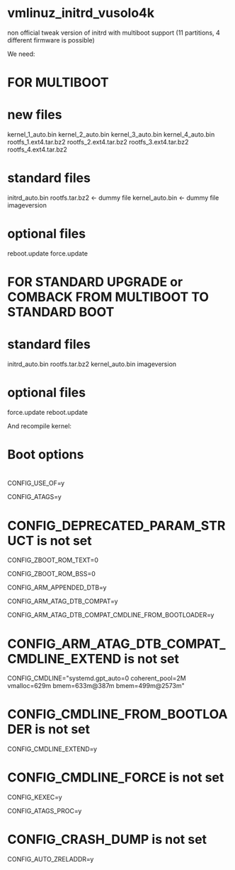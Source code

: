 # vmlinuz_initrd_vusolo4k
non official tweak version of initrd with multiboot support (11 partitions, 4 different firmware is possible)

We need:

#
# FOR MULTIBOOT
#

# new files
kernel_1_auto.bin
kernel_2_auto.bin
kernel_3_auto.bin
kernel_4_auto.bin
rootfs_1.ext4.tar.bz2
rootfs_2.ext4.tar.bz2
rootfs_3.ext4.tar.bz2
rootfs_4.ext4.tar.bz2
# standard files
initrd_auto.bin
rootfs.tar.bz2 <- dummy file
kernel_auto.bin <- dummy file
imageversion
# optional files
reboot.update
force.update

#
# FOR STANDARD UPGRADE or COMBACK FROM MULTIBOOT TO STANDARD BOOT
#

# standard files
initrd_auto.bin
rootfs.tar.bz2
kernel_auto.bin
imageversion
# optional files
force.update
reboot.update

And recompile kernel:

#
# Boot options
#
CONFIG_USE_OF=y

CONFIG_ATAGS=y

# CONFIG_DEPRECATED_PARAM_STRUCT is not set
CONFIG_ZBOOT_ROM_TEXT=0

CONFIG_ZBOOT_ROM_BSS=0

CONFIG_ARM_APPENDED_DTB=y

CONFIG_ARM_ATAG_DTB_COMPAT=y

CONFIG_ARM_ATAG_DTB_COMPAT_CMDLINE_FROM_BOOTLOADER=y

# CONFIG_ARM_ATAG_DTB_COMPAT_CMDLINE_EXTEND is not set
CONFIG_CMDLINE="systemd.gpt_auto=0 coherent_pool=2M vmalloc=629m bmem=633m@387m bmem=499m@2573m"

# CONFIG_CMDLINE_FROM_BOOTLOADER is not set
CONFIG_CMDLINE_EXTEND=y

# CONFIG_CMDLINE_FORCE is not set
CONFIG_KEXEC=y

CONFIG_ATAGS_PROC=y

# CONFIG_CRASH_DUMP is not set
CONFIG_AUTO_ZRELADDR=y

